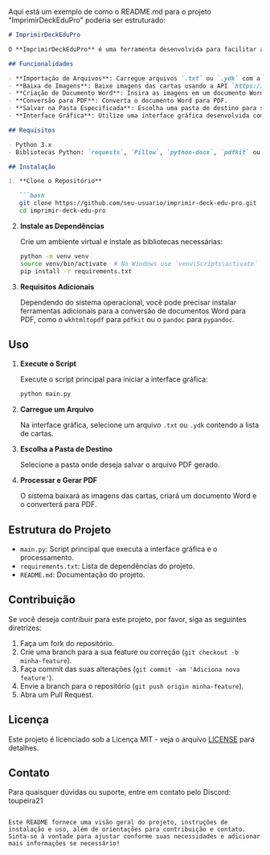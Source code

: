 Aqui está um exemplo de como o README.md para o projeto "ImprimirDeckEduPro" poderia ser estruturado:

```markdown
# ImprimirDeckEduPro

O **ImprimirDeckEduPro** é uma ferramenta desenvolvida para facilitar a criação de materiais impressos de decks de cartas colecionáveis. Com este projeto, você pode importar arquivos de texto ou `.ydk`, baixar imagens de cartas de uma API, gerar um documento Word com as imagens no tamanho adequado, converter o documento para PDF e salvar o arquivo PDF em uma pasta específica.

## Funcionalidades

- **Importação de Arquivos**: Carregue arquivos `.txt` ou `.ydk` com a lista de cartas.
- **Baixa de Imagens**: Baixe imagens das cartas usando a API `https://images.ygoprodeck.com/images/cards/`.
- **Criação de Documento Word**: Insira as imagens em um documento Word (.docx) com tamanho padrão de 57 x 89 mm.
- **Conversão para PDF**: Converta o documento Word para PDF.
- **Salvar na Pasta Especificada**: Escolha uma pasta de destino para salvar o arquivo PDF gerado.
- **Interface Gráfica**: Utilize uma interface gráfica desenvolvida com Tkinter para interagir com o sistema.

## Requisitos

- Python 3.x
- Bibliotecas Python: `requests`, `Pillow`, `python-docx`, `pdfkit` ou `pypandoc`, `tkinter` (normalmente incluído com o Python)

## Instalação

1. **Clone o Repositório**

   ```bash
   git clone https://github.com/seu-usuario/imprimir-deck-edu-pro.git
   cd imprimir-deck-edu-pro
   ```

2. **Instale as Dependências**

   Crie um ambiente virtual e instale as bibliotecas necessárias:

   ```bash
   python -m venv venv
   source venv/bin/activate  # No Windows use `venv\Scripts\activate`
   pip install -r requirements.txt
   ```

3. **Requisitos Adicionais**

   Dependendo do sistema operacional, você pode precisar instalar ferramentas adicionais para a conversão de documentos Word para PDF, como o `wkhtmltopdf` para `pdfkit` ou o `pandoc` para `pypandoc`.

## Uso

1. **Execute o Script**

   Execute o script principal para iniciar a interface gráfica:

   ```bash
   python main.py
   ```

2. **Carregue um Arquivo**

   Na interface gráfica, selecione um arquivo `.txt` ou `.ydk` contendo a lista de cartas.

3. **Escolha a Pasta de Destino**

   Selecione a pasta onde deseja salvar o arquivo PDF gerado.

4. **Processar e Gerar PDF**

   O sistema baixará as imagens das cartas, criará um documento Word e o converterá para PDF.

## Estrutura do Projeto

- `main.py`: Script principal que executa a interface gráfica e o processamento.
- `requirements.txt`: Lista de dependências do projeto.
- `README.md`: Documentação do projeto.

## Contribuição

Se você deseja contribuir para este projeto, por favor, siga as seguintes diretrizes:

1. Faça um fork do repositório.
2. Crie uma branch para a sua feature ou correção (`git checkout -b minha-feature`).
3. Faça commit das suas alterações (`git commit -am 'Adiciona nova feature'`).
4. Envie a branch para o repositório (`git push origin minha-feature`).
5. Abra um Pull Request.

## Licença

Este projeto é licenciado sob a Licença MIT - veja o arquivo [LICENSE](LICENSE) para detalhes.

## Contato

Para quaisquer dúvidas ou suporte, entre em contato pelo Discord: toupeira21

```

Este README fornece uma visão geral do projeto, instruções de instalação e uso, além de orientações para contribuição e contato. Sinta-se à vontade para ajustar conforme suas necessidades e adicionar mais informações se necessário!